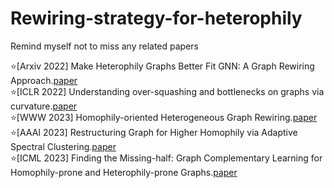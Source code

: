# Rewiring-strategy-for-heterophily
Remind myself not to miss any related papers

:star:[Arxiv 2022] Make Heterophily Graphs Better Fit GNN: A Graph Rewiring Approach.[paper](https://arxiv.org/pdf/2209.08264.pdf)  
:star:[ICLR 2022] Understanding over-squashing and bottlenecks on graphs via curvature.[paper](https://arxiv.org/pdf/2111.14522.pdf)  
:star:[WWW 2023] Homophily-oriented Heterogeneous Graph Rewiring.[paper](https://dl.acm.org/doi/10.1145/3543507.3583454)  
:star:[AAAI 2023] Restructuring Graph for Higher Homophily via Adaptive Spectral Clustering.[paper](https://doi.org/10.1609/aaai.v37i7.26038)  
:star:[ICML 2023] Finding the Missing-half: Graph Complementary Learning for Homophily-prone and Heterophily-prone Graphs.[paper](https://arxiv.org/pdf/2306.07608.pdf)  

